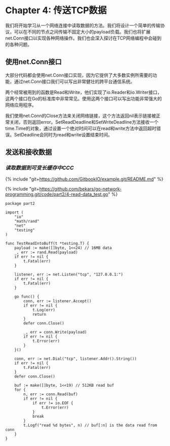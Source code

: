 # Chapter 4: 传送TCP数据

我们将开始学习从一个网络连接中读取数据的方法。我们将设计一个简单的传输协议，可以在不同的节点之间传输不固定大小的payload负载。我们也将扩展net.Conn接口以实现各种网络操作。我们也会深入探讨在TCP网络编程中会碰到的各种问题。

## 使用net.Conn接口

大部分代码都会使用net.Conn接口实现，因为它提供了大多数实例所需要的功能，通过net.Conn接口我们可以写出非常健壮的跨平台通信系统。

两个经常被用到的函数是Read和Write，他们实现了io.Reader和io.Writer接口，这两个接口在Go的标准库中非常常见。使用这两个接口可以写出功能非常强大的网络应用程序。

我们使用net.Conn的Close方法来关闭网络链接，这个方法返回nil表示链接被正常关闭，否则返回error。SetReadDeadline和SetWriteDeadline方法接收一个time.Time的对象，通过设置一个绝对时间可以在read和write方法中返回超时错误。SetDeadline会同时为read和write设置结束时间。

## 发送和接收数据

### *读取数据到可变长缓存中CCC*

{% include "git+https://github.com/GitbookIO/example.git/README.md" %}

{% include "git+https://github.com/bekars/go-network-programming.git/code/part2/4-read-data_test.go" %}


```golang
package part2

import (
	"io"
	"math/rand"
	"net"
	"testing"
)

func TestReadIntoBuff(t *testing.T) {
	payload := make([]byte, 1<<24) // 16MB data
	_, err := rand.Read(payload)
	if err != nil {
		t.Fatal(err)
	}

	listener, err := net.Listen("tcp", "127.0.0.1:")
	if err != nil {
		t.Fatal(err)
	}

	go func() {
		conn, err := listener.Accept()
		if err != nil {
			t.Log(err)
			return
		}
		defer conn.Close()

		_, err = conn.Write(payload)
		if err != nil {
			t.Error(err)
		}
	}()

	conn, err := net.Dial("tcp", listener.Addr().String())
	if err != nil {
		t.Fatal(err)
	}
	defer conn.Close()

	buf := make([]byte, 1<<19) // 512KB read buf
	for {
		n, err := conn.Read(buf)
		if err != nil {
			if err != io.EOF {
				t.Error(err)
			}
			break
		}
		t.Logf("read %d bytes", n) // buf[:n] is the data read from conn
	}
}
```